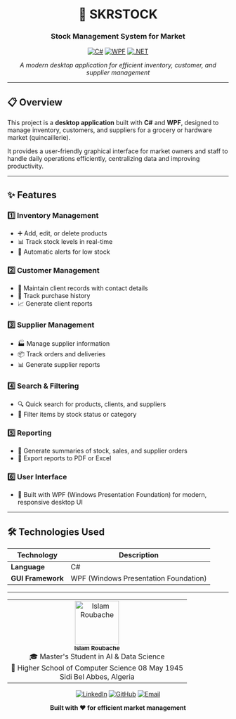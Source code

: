 <div align="center">

# 🏪 SKRSTOCK

### Stock Management System for Market

[![C#](https://img.shields.io/badge/C%23-239120?style=for-the-badge&logo=c-sharp&logoColor=white)](https://docs.microsoft.com/en-us/dotnet/csharp/)
[![WPF](https://img.shields.io/badge/WPF-512BD4?style=for-the-badge&logo=.net&logoColor=white)](https://docs.microsoft.com/en-us/dotnet/desktop/wpf/)
[![.NET](https://img.shields.io/badge/.NET-512BD4?style=for-the-badge&logo=dotnet&logoColor=white)](https://dotnet.microsoft.com/)

*A modern desktop application for efficient inventory, customer, and supplier management*

---

</div>

## 📋 Overview

This project is a **desktop application** built with **C#** and **WPF**, designed to manage inventory, customers, and suppliers for a grocery or hardware market (quincaillerie).

It provides a user-friendly graphical interface for market owners and staff to handle daily operations efficiently, centralizing data and improving productivity.

---

## ✨ Features

### 1️⃣ Inventory Management

- ➕ Add, edit, or delete products
- 📊 Track stock levels in real-time
- 🔔 Automatic alerts for low stock

### 2️⃣ Customer Management

- 👥 Maintain client records with contact details
- 📜 Track purchase history
- 📈 Generate client reports

### 3️⃣ Supplier Management

- 🏭 Manage supplier information
- 📦 Track orders and deliveries
- 📊 Generate supplier reports

### 4️⃣ Search & Filtering

- 🔍 Quick search for products, clients, and suppliers
- 🎯 Filter items by stock status or category

### 5️⃣ Reporting

- 📄 Generate summaries of stock, sales, and supplier orders
- 💾 Export reports to PDF or Excel

### 6️⃣ User Interface

- 🎨 Built with WPF (Windows Presentation Foundation) for modern, responsive desktop UI

---

## 🛠️ Technologies Used

| Technology | Description |
|------------|-------------|
| **Language** | C# |
| **GUI Framework** | WPF (Windows Presentation Foundation) |

---

<div align="center">

<table>
<tr>
<td align="center">
<img src="https://github.com/Islamroubache.png" width="100px;" alt="Islam Roubache"/><br>
<sub><b>Islam Roubache</b></sub><br>
🎓 Master's Student in AI & Data Science<br>
📍 Higher School of Computer Science 08 May 1945<br>
Sidi Bel Abbes, Algeria
</td>
</tr>
</table>

</div>
<div align="center">


[![LinkedIn](https://img.shields.io/badge/LinkedIn-0077B5?style=for-the-badge&logo=linkedin&logoColor=white)](https://linkedin.com/in/yourprofile)
[![GitHub](https://img.shields.io/badge/GitHub-100000?style=for-the-badge&logo=github&logoColor=white)](https://github.com/yourusername)
[![Email](https://img.shields.io/badge/Email-D14836?style=for-the-badge&logo=gmail&logoColor=white)](mailto:your.email@example.com)

</div>
<div align="center">

**Built with ❤️ for efficient market management**

</div>
</div>
<div align="center">
